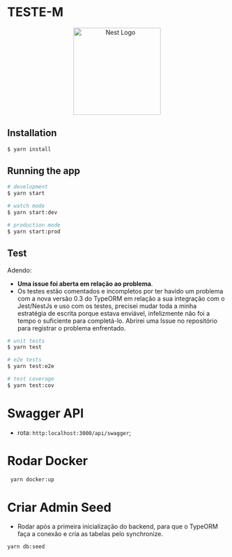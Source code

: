 # TESTE-M


<p align="center">
  <a href="http://nestjs.com/" target="blank"><img src="https://nestjs.com/img/logo-small.svg" width="200" alt="Nest Logo" /></a>
</p>


## Installation

```bash
$ yarn install
```

## Running the app

```bash
# development
$ yarn start

# watch mode
$ yarn start:dev

# production mode
$ yarn start:prod
```

## Test

Adendo:

- **Uma issue foi aberta em relação ao problema**. 
- Os testes estão comentados e incompletos por ter havido um problema com a nova versão 0.3 do TypeORM em relação a sua integração com o Jest/NestJs e uso com os testes, precisei mudar toda a minha estratégia de escrita porque estava enviável, infelizmente não foi a tempo o suficiente para completá-lo. Abrirei uma Issue no repositório para registrar o problema enfrentado.

```bash
# unit tests
$ yarn test

# e2e tests
$ yarn test:e2e

# test coverage
$ yarn test:cov
```
# Swagger API

- rota: `http:localhost:3000/api/swagger`;

# Rodar Docker

```bash
 yarn docker:up
```
# Criar Admin Seed

- Rodar após a primeira inicialização do backend, para que o TypeORM faça a conexão e cria as tabelas pelo synchronize.

```bash
yarn db:seed
```
